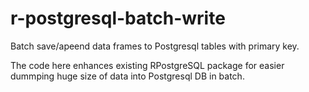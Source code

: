 # r-postgresql-batch-write
Batch save/apeend data frames to Postgresql tables with primary key.

The code here enhances existing RPostgreSQL package for easier dummping huge size of data into Postgresql DB in batch.
